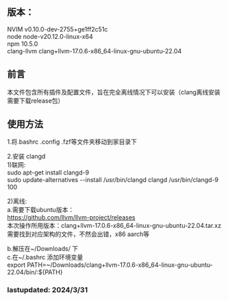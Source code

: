 ## 版本：  
NVIM  v0.10.0-dev-2755+ge1ff2c51c   
node  node-v20.12.0-linux-x64   
npm   10.5.0   
clang-llvm clang+llvm-17.0.6-x86_64-linux-gnu-ubuntu-22.04    

## 前言  
  本文件包含所有插件及配置文件，旨在完全离线情况下可以安装（clang离线安装需要下载release包）  
 
## 使用方法   
1.将.bashrc .config .fzf等文件夹移动到家目录下  
 
2.安装 clangd  
1)联网:  
  sudo apt-get install clangd-9  
  sudo update-alternatives --install /usr/bin/clangd clangd /usr/bin/clangd-9 100    
  
2)离线:  
a.需要下载ubuntu版本：  
  https://github.com/llvm/llvm-project/releases  
  本次操作所用版本：clang+llvm-17.0.6-x86_64-linux-gnu-ubuntu-22.04.tar.xz  
  需要找到对应架构的文件，不然会出错，x86 aarch等  
  
b.解压在~/Downloads/ 下  
c.在~/.bashrc 添加环境变量  
export PATH=~/Downloads/clang+llvm-17.0.6-x86_64-linux-gnu-ubuntu-22.04/bin/:${PATH}   


### lastupdated: 2024/3/31   




